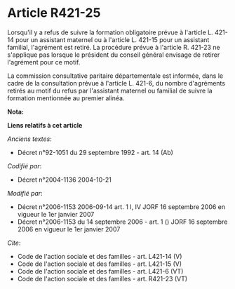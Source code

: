 # Article R421-25

Lorsqu'il y a refus de suivre la formation obligatoire prévue à l'article L. 421-14 pour un assistant maternel ou à l'article
L. 421-15 pour un assistant familial, l'agrément est retiré. La procédure prévue à l'article R. 421-23 ne s'applique pas
lorsque le président du conseil général envisage de retirer l'agrément pour ce motif. 

La commission consultative paritaire départementale est informée, dans le cadre de la consultation prévue à l'article L.
421-6, du nombre d'agréments retirés au motif du refus par l'assistant maternel ou familial de suivre la formation mentionnée
au premier alinéa.

**Nota:**



**Liens relatifs à cet article**

_Anciens textes_:

  - Décret n°92-1051 du 29 septembre 1992 - art. 14 (Ab)

_Codifié par_:

  - Décret n°2004-1136 2004-10-21

_Modifié par_:

  - Décret n°2006-1153 2006-09-14 art. 1 I, IV JORF 16 septembre 2006 en vigueur le 1er janvier 2007
  - Décret n°2006-1153 du 14 septembre 2006 - art. 1 () JORF 16 septembre 2006 en vigueur le 1er janvier 2007

_Cite_:

  - Code de l'action sociale et des familles - art. L421-14 (V)
  - Code de l'action sociale et des familles - art. L421-15 (V)
  - Code de l'action sociale et des familles - art. L421-6 (VT)
  - Code de l'action sociale et des familles - art. R421-23 (VT)
